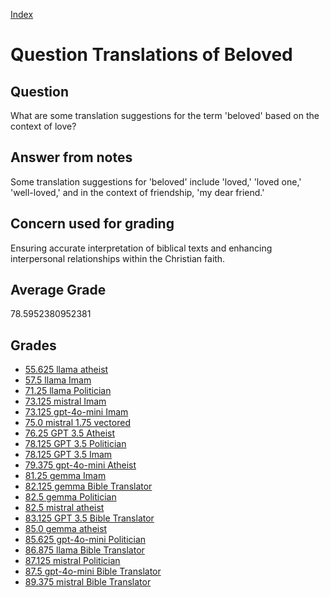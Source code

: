 
[Index](../../index.md)
# Question Translations of Beloved
## Question
What are some translation suggestions for the term 'beloved' based on the context of love?

## Answer from notes
Some translation suggestions for 'beloved' include 'loved,' 'loved one,' 'well-loved,' and in the context of friendship, 'my dear friend.'

## Concern used for grading
Ensuring accurate interpretation of biblical texts and enhancing interpersonal relationships within the Christian faith.

## Average Grade
78.5952380952381

## Grades
 * [55.625 llama atheist](../answers/llama_atheist/Translations_of_Beloved.md)
 * [57.5 llama Imam](../answers/llama_Imam/Translations_of_Beloved.md)
 * [71.25 llama Politician](../answers/llama_Politician/Translations_of_Beloved.md)
 * [73.125 mistral Imam](../answers/mistral_Imam/Translations_of_Beloved.md)
 * [73.125 gpt-4o-mini Imam](../answers/gpt-4o-mini_Imam/Translations_of_Beloved.md)
 * [75.0 mistral 1.75 vectored](../answers/mistral_1.75_vectored/Translations_of_Beloved.md)
 * [76.25 GPT 3.5 Atheist](../answers/GPT_3.5_Atheist/Translations_of_Beloved.md)
 * [78.125 GPT 3.5 Politician](../answers/GPT_3.5_Politician/Translations_of_Beloved.md)
 * [78.125 GPT 3.5 Imam](../answers/GPT_3.5_Imam/Translations_of_Beloved.md)
 * [79.375 gpt-4o-mini Atheist](../answers/gpt-4o-mini_Atheist/Translations_of_Beloved.md)
 * [81.25 gemma Imam](../answers/gemma_Imam/Translations_of_Beloved.md)
 * [82.125 gemma Bible Translator](../answers/gemma_Bible_Translator/Translations_of_Beloved.md)
 * [82.5 gemma Politician](../answers/gemma_Politician/Translations_of_Beloved.md)
 * [82.5 mistral atheist](../answers/mistral_atheist/Translations_of_Beloved.md)
 * [83.125 GPT 3.5 Bible Translator](../answers/GPT_3.5_Bible_Translator/Translations_of_Beloved.md)
 * [85.0 gemma atheist](../answers/gemma_atheist/Translations_of_Beloved.md)
 * [85.625 gpt-4o-mini Politician](../answers/gpt-4o-mini_Politician/Translations_of_Beloved.md)
 * [86.875 llama Bible Translator](../answers/llama_Bible_Translator/Translations_of_Beloved.md)
 * [87.125 mistral Politician](../answers/mistral_Politician/Translations_of_Beloved.md)
 * [87.5 gpt-4o-mini Bible Translator](../answers/gpt-4o-mini_Bible_Translator/Translations_of_Beloved.md)
 * [89.375 mistral Bible Translator](../answers/mistral_Bible_Translator/Translations_of_Beloved.md)
